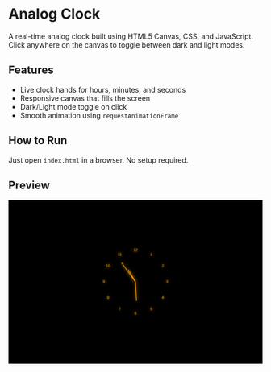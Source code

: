# Analog Clock

A real-time analog clock built using HTML5 Canvas, CSS, and JavaScript. Click anywhere on the canvas to toggle between dark and light modes.

## Features
- Live clock hands for hours, minutes, and seconds
- Responsive canvas that fills the screen
- Dark/Light mode toggle on click
- Smooth animation using `requestAnimationFrame`

## How to Run
Just open `index.html` in a browser. No setup required.

## Preview
![Screenshot](Analog-clock.png)
